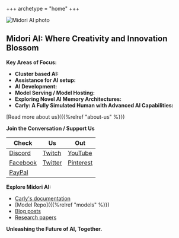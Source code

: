 
+++
archetype = "home"
+++

![Midori AI photo](https://tea-cup.midori-ai.xyz/download/logo_color1.png)

## Midori AI: Where Creativity and Innovation Blossom

**Key  Areas of Focus:**
* **Cluster based AI:** 
* **Assistance for AI setup:** 
* **AI Development:**
* **Model Serving / Model Hosting:** 
* **Exploring Novel AI Memory Architectures:** 
* **Carly: A Fully Simulated Human with Advanced AI Capabilities:** 

[Read more about us]({{%relref "about-us" %}})

**Join the Conversation / Support Us**

|Check|Us|Out|
|---|---|---|
| [Discord](https://discord.gg/xdgCx3VyHU) | [Twitch](https://www.twitch.tv/luna_midori5) | [YouTube](https://www.youtube.com/channel/UCVQo4TxFJEoE5kccScY-xow) |
| [Facebook](https://www.facebook.com/TWLunagreen) | [Twitter](https://twitter.com/lunamidori5) | [Pinterest](https://www.pinterest.com/luna_midori5/) |
| [PayPal](https://paypal.me/midoricookieclub?country.x=US&locale.x=en_US)| | |

**Explore Midori AI:**

* [Carly's documentation](/carly-api)
* [Model Repo]({{%relref "models" %}})
* [Blog posts](/blogs)
* [Research papers](/research)

**Unleashing the Future of AI, Together.**